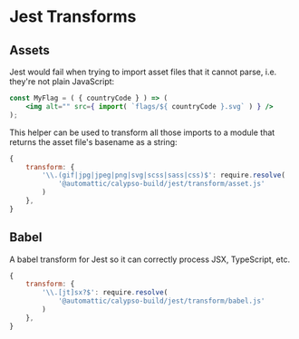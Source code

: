 # Jest Transforms

## Assets

Jest would fail when trying to import asset files that it cannot parse,
i.e. they're not plain JavaScript:

```jsx
const MyFlag = ( { countryCode } ) => (
	<img alt="" src={ import( `flags/${ countryCode }.svg` ) } />
);
```

This helper can be used to transform all those imports to a module that returns
the asset file's basename as a string:

```js
{
	transform: {
		'\\.(gif|jpg|jpeg|png|svg|scss|sass|css)$': require.resolve(
			'@automattic/calypso-build/jest/transform/asset.js'
		)
	},
}
```


## Babel

A babel transform for Jest so it can correctly process JSX, TypeScript, etc.

```js
{
	transform: {
		'\\.[jt]sx?$': require.resolve(
			'@automattic/calypso-build/jest/transform/babel.js'
		)
	},
}
```
